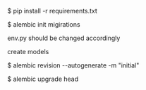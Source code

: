$ pip install -r requirements.txt

$ alembic init migirations

env.py should be changed accordingly

create models

$ alembic revision --autogenerate -m "initial"

$ alembic upgrade head